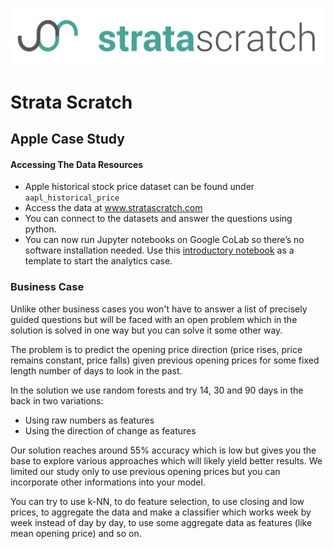 [![strata scratch](../assets/sslogo.jpg)](https://stratascratch.com)

# Strata Scratch

## Apple Case Study

#### Accessing The Data Resources
- Apple historical stock price dataset can be found under `aapl_historical_price`
- Access the data at www.stratascratch.com
- You can connect to the datasets and answer the questions using python.
- You can now run Jupyter notebooks on Google CoLab so there’s no software installation needed. Use this [introductory notebook](https://colab.research.google.com/drive/1tHxAbgbxM60VUIrVQW508EwB1b3wFk5g) as a template to start the analytics case.


### Business Case

Unlike other business cases you won't have to answer a list of precisely guided questions but will be faced with an open problem which in the solution is solved in one way but you can solve it some other way.

The problem is to predict the opening price direction (price rises, price remains constant, price falls) given previous opening prices for some fixed length number of days to look in the past.

In the solution we use random forests and try 14, 30 and 90 days in the back in two variations:
- Using raw numbers as features
- Using the direction of change as features

Our solution reaches around 55% accuracy which is low but gives you the base to explore various approaches which will likely yield better results. We limited our study only to use previous opening prices but you can incorporate other informations into your model.

You can try to use k-NN, to do feature selection, to use closing and low prices, to aggregate the data and make a classifier which works week by week instead of day by day, to use some aggregate data as features (like mean opening price) and so on.
